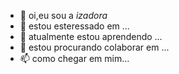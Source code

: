 - 👋 oi,eu sou a  *izadora*
- 👀 estou esteressado em ...
- 🌱 atualmente estou aprendendo ...
- 💞️ estou procurando colaborar em ...
- 📫 como chegar em mim...

<!---
izadobololololo/izadobololololo is a ✨ special ✨ repository because its `README.md` (this file) appears on your GitHub profile.
You can click the Preview link to take a look at your changes.
--->
